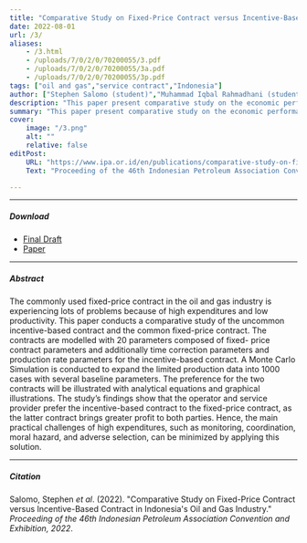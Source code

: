 ```yaml
---
title: "Comparative Study on Fixed-Price Contract versus Incentive-Based Contract in Indonesia's Oil and Gas Industry" 
date: 2022-08-01
url: /3/
aliases:
    - /3.html
    - /uploads/7/0/2/0/70200055/3.pdf
    - /uploads/7/0/2/0/70200055/3a.pdf
    - /uploads/7/0/2/0/70200055/3p.pdf
tags: ["oil and gas","service contract","Indonesia"]
author: ["Stephen Salomo (student)","Muhammad Iqbal Rahmadhani (student)","Maghfira Ramadhani","Asep Kurnia Permadi","Ari Iskandar"]
description: "This paper present comparative study on the economic performande of fixed-price contract and incentive-based contract with specific case study in Indonesia''s oil and gas industry" 
summary: "This paper present comparative study on the economic performande of fixed-price contract and incentive-based contract with specific case study in Indonesia''s oil and gas industry" 
cover:
    image: "/3.png"
    alt: ""
    relative: false
editPost:
    URL: "https://www.ipa.or.id/en/publications/comparative-study-on-fixed-price-contract-versus-incentive-based-contract-in-indonesia-s-oil-and-gas-industry"
    Text: "Proceeding of the 46th Indonesian Petroleum Association Convention and Exhibition, 2022"

---
```


---

##### Download

- [Final Draft](/22_IPA_Final_Draft.pdf)
- [Paper](https://www.ipa.or.id/en/publications/comparative-study-on-fixed-price-contract-versus-incentive-based-contract-in-indonesia-s-oil-and-gas-industry)

---

##### Abstract

The commonly used fixed-price contract in the oil and gas industry is experiencing lots of problems because of high expenditures and low productivity. This paper conducts a comparative study of the uncommon incentive-based contract and the common fixed-price contract. The contracts are modelled with 20 parameters composed of fixed- price contract parameters and additionally time correction parameters and production rate parameters for the incentive-based contract. A Monte Carlo Simulation is conducted to expand the limited production data into 1000 cases with several baseline parameters. The preference for the two contracts will be illustrated with analytical equations and graphical illustrations. The study’s findings show that the operator and service provider prefer the incentive-based contract to the fixed-price contract, as the latter contract brings greater profit to both parties. Hence, the main practical challenges of high expenditures, such as monitoring, coordination, moral hazard, and adverse selection, can be minimized by applying this solution.

---

##### Citation

Salomo, Stephen <i>et al</i>. (2022). "Comparative Study on Fixed-Price Contract versus Incentive-Based Contract in Indonesia's Oil and Gas Industry." <i>Proceeding of the 46th Indonesian Petroleum Association Convention and Exhibition, 2022</i>.
